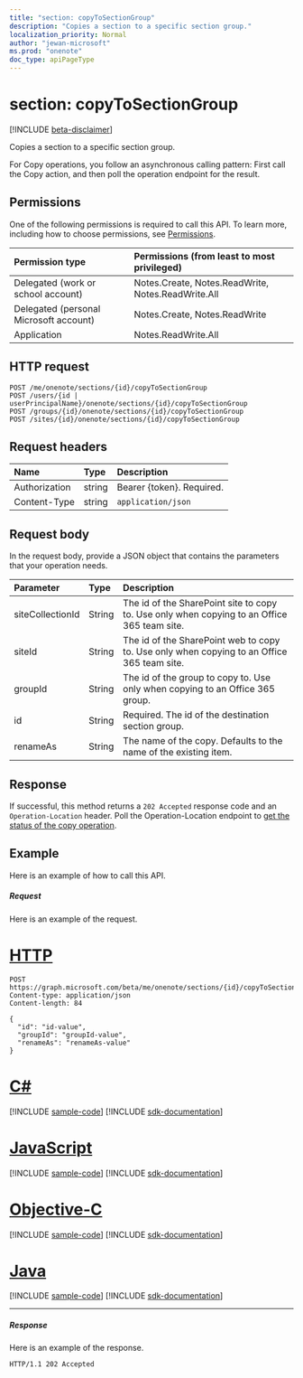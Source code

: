 ```yaml
---
title: "section: copyToSectionGroup"
description: "Copies a section to a specific section group."
localization_priority: Normal
author: "jewan-microsoft"
ms.prod: "onenote"
doc_type: apiPageType
---
```


# section: copyToSectionGroup

[!INCLUDE [beta-disclaimer](../../includes/beta-disclaimer.md)]

Copies a section to a specific section group.

For Copy operations, you follow an asynchronous calling pattern:  First call the Copy action, and then poll the operation endpoint for the result.

## Permissions
One of the following permissions is required to call this API. To learn more, including how to choose permissions, see [Permissions](/graph/permissions-reference).

|Permission type      | Permissions (from least to most privileged)              |
|:--------------------|:---------------------------------------------------------|
|Delegated (work or school account) | Notes.Create, Notes.ReadWrite, Notes.ReadWrite.All    |
|Delegated (personal Microsoft account) | Notes.Create, Notes.ReadWrite    |
|Application | Notes.ReadWrite.All |

## HTTP request
<!-- { "blockType": "ignored" } -->
```http
POST /me/onenote/sections/{id}/copyToSectionGroup
POST /users/{id | userPrincipalName}/onenote/sections/{id}/copyToSectionGroup
POST /groups/{id}/onenote/sections/{id}/copyToSectionGroup
POST /sites/{id}/onenote/sections/{id}/copyToSectionGroup
```
## Request headers
| Name       | Type | Description|
|:---------------|:--------|:----------|
| Authorization  | string  | Bearer {token}. Required. |
| Content-Type | string | `application/json` |

## Request body
In the request body, provide a JSON object that contains the parameters that your operation needs.

| Parameter	   | Type	|Description|
|:---------------|:--------|:----------|
|siteCollectionId|String|The id of the SharePoint site to copy to. Use only when copying to an Office 365 team site.|
|siteId|String|The id of the SharePoint web to copy to. Use only when copying to an Office 365 team site.|
|groupId|String|The id of the group to copy to. Use only when copying to an Office 365 group.|
|id|String|Required. The id of the destination section group. |
|renameAs|String|The name of the copy. Defaults to the name of the existing item. |

<!--groupId missing-->
<!--|siteCollectionId|String||
|siteId|String||-->

## Response

If successful, this method returns a `202 Accepted` response code and an `Operation-Location` header. Poll the Operation-Location endpoint to [get the status of the copy operation](onenoteoperation-get.md).

## Example
Here is an example of how to call this API.
##### Request
Here is an example of the request.

# [HTTP](#tab/http)
<!-- {
  "blockType": "request",
  "name": "section_copytosectiongroup"
}-->
```http
POST https://graph.microsoft.com/beta/me/onenote/sections/{id}/copyToSectionGroup
Content-type: application/json
Content-length: 84

{
  "id": "id-value",
  "groupId": "groupId-value",
  "renameAs": "renameAs-value"
}
```
# [C#](#tab/csharp)
[!INCLUDE [sample-code](../includes/snippets/csharp/section-copytosectiongroup-csharp-snippets.md)]
[!INCLUDE [sdk-documentation](../includes/snippets/snippets-sdk-documentation-link.md)]

# [JavaScript](#tab/javascript)
[!INCLUDE [sample-code](../includes/snippets/javascript/section-copytosectiongroup-javascript-snippets.md)]
[!INCLUDE [sdk-documentation](../includes/snippets/snippets-sdk-documentation-link.md)]

# [Objective-C](#tab/objc)
[!INCLUDE [sample-code](../includes/snippets/objc/section-copytosectiongroup-objc-snippets.md)]
[!INCLUDE [sdk-documentation](../includes/snippets/snippets-sdk-documentation-link.md)]

# [Java](#tab/java)
[!INCLUDE [sample-code](../includes/snippets/java/section-copytosectiongroup-java-snippets.md)]
[!INCLUDE [sdk-documentation](../includes/snippets/snippets-sdk-documentation-link.md)]

---


##### Response
Here is an example of the response.
<!-- {
  "blockType": "response",
  "truncated": true,
  "@odata.type": "microsoft.graph.onenoteOperation"
} -->
```http
HTTP/1.1 202 Accepted
```

<!-- uuid: 8fcb5dbc-d5aa-4681-8e31-b001d5168d79
2015-10-25 14:57:30 UTC -->
<!--
{
  "type": "#page.annotation",
  "description": "section: copyToSectionGroup",
  "keywords": "",
  "section": "documentation",
  "tocPath": "",
  "suppressions": [
  ]
}
-->
